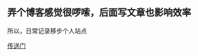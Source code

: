 <!--
 * @Author: liliang
 * @Date: 2020-06-11 17:07:55
 * @LastEditTime: 2020-06-11 18:19:36
 * @LastEditors: Please set LastEditors
 * @Description: In User Settings Edit
 * @FilePath: /zkyeu.github.io/index.md
--> 
## 弄个博客感觉很啰嗦，后面写文章也影响效率

所以，日常记录移步个人站点



[传送门](http://www.251405.com) 